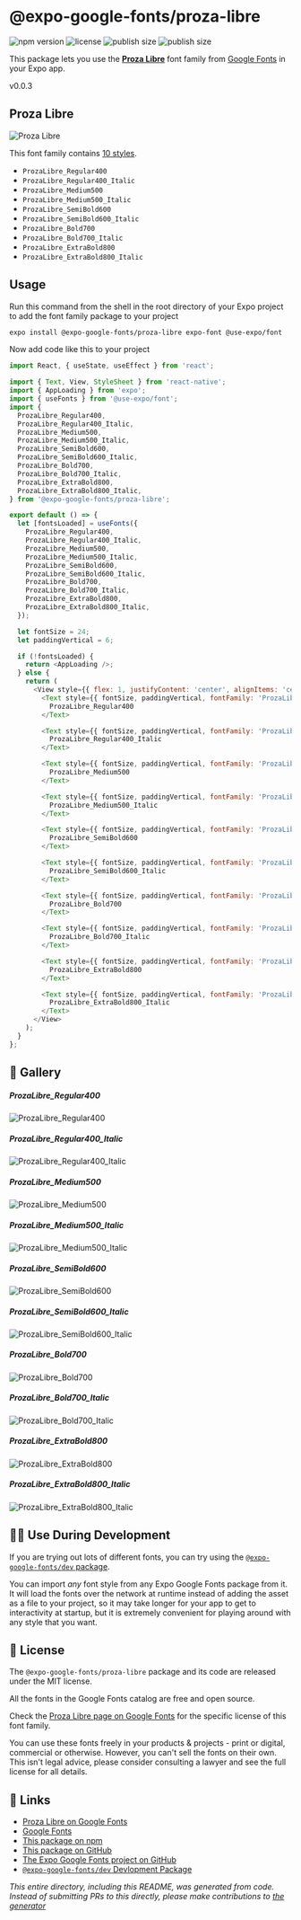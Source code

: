 # @expo-google-fonts/proza-libre

![npm version](https://flat.badgen.net/npm/v/@expo-google-fonts/proza-libre)
![license](https://flat.badgen.net/github/license/expo/google-fonts)
![publish size](https://flat.badgen.net/packagephobia/install/@expo-google-fonts/proza-libre)
![publish size](https://flat.badgen.net/packagephobia/publish/@expo-google-fonts/proza-libre)

This package lets you use the [**Proza Libre**](https://fonts.google.com/specimen/Proza+Libre) font family from [Google Fonts](https://fonts.google.com/) in your Expo app.

v0.0.3

## Proza Libre

![Proza Libre](./font-family.png)

This font family contains [10 styles](#-gallery).

- `ProzaLibre_Regular400`
- `ProzaLibre_Regular400_Italic`
- `ProzaLibre_Medium500`
- `ProzaLibre_Medium500_Italic`
- `ProzaLibre_SemiBold600`
- `ProzaLibre_SemiBold600_Italic`
- `ProzaLibre_Bold700`
- `ProzaLibre_Bold700_Italic`
- `ProzaLibre_ExtraBold800`
- `ProzaLibre_ExtraBold800_Italic`

## Usage

Run this command from the shell in the root directory of your Expo project to add the font family package to your project
```sh
expo install @expo-google-fonts/proza-libre expo-font @use-expo/font
```

Now add code like this to your project
```js
import React, { useState, useEffect } from 'react';

import { Text, View, StyleSheet } from 'react-native';
import { AppLoading } from 'expo';
import { useFonts } from '@use-expo/font';
import {
  ProzaLibre_Regular400,
  ProzaLibre_Regular400_Italic,
  ProzaLibre_Medium500,
  ProzaLibre_Medium500_Italic,
  ProzaLibre_SemiBold600,
  ProzaLibre_SemiBold600_Italic,
  ProzaLibre_Bold700,
  ProzaLibre_Bold700_Italic,
  ProzaLibre_ExtraBold800,
  ProzaLibre_ExtraBold800_Italic,
} from '@expo-google-fonts/proza-libre';

export default () => {
  let [fontsLoaded] = useFonts({
    ProzaLibre_Regular400,
    ProzaLibre_Regular400_Italic,
    ProzaLibre_Medium500,
    ProzaLibre_Medium500_Italic,
    ProzaLibre_SemiBold600,
    ProzaLibre_SemiBold600_Italic,
    ProzaLibre_Bold700,
    ProzaLibre_Bold700_Italic,
    ProzaLibre_ExtraBold800,
    ProzaLibre_ExtraBold800_Italic,
  });

  let fontSize = 24;
  let paddingVertical = 6;

  if (!fontsLoaded) {
    return <AppLoading />;
  } else {
    return (
      <View style={{ flex: 1, justifyContent: 'center', alignItems: 'center' }}>
        <Text style={{ fontSize, paddingVertical, fontFamily: 'ProzaLibre_Regular400' }}>
          ProzaLibre_Regular400
        </Text>

        <Text style={{ fontSize, paddingVertical, fontFamily: 'ProzaLibre_Regular400_Italic' }}>
          ProzaLibre_Regular400_Italic
        </Text>

        <Text style={{ fontSize, paddingVertical, fontFamily: 'ProzaLibre_Medium500' }}>
          ProzaLibre_Medium500
        </Text>

        <Text style={{ fontSize, paddingVertical, fontFamily: 'ProzaLibre_Medium500_Italic' }}>
          ProzaLibre_Medium500_Italic
        </Text>

        <Text style={{ fontSize, paddingVertical, fontFamily: 'ProzaLibre_SemiBold600' }}>
          ProzaLibre_SemiBold600
        </Text>

        <Text style={{ fontSize, paddingVertical, fontFamily: 'ProzaLibre_SemiBold600_Italic' }}>
          ProzaLibre_SemiBold600_Italic
        </Text>

        <Text style={{ fontSize, paddingVertical, fontFamily: 'ProzaLibre_Bold700' }}>
          ProzaLibre_Bold700
        </Text>

        <Text style={{ fontSize, paddingVertical, fontFamily: 'ProzaLibre_Bold700_Italic' }}>
          ProzaLibre_Bold700_Italic
        </Text>

        <Text style={{ fontSize, paddingVertical, fontFamily: 'ProzaLibre_ExtraBold800' }}>
          ProzaLibre_ExtraBold800
        </Text>

        <Text style={{ fontSize, paddingVertical, fontFamily: 'ProzaLibre_ExtraBold800_Italic' }}>
          ProzaLibre_ExtraBold800_Italic
        </Text>
      </View>
    );
  }
};

```

## 🔡 Gallery

##### ProzaLibre_Regular400
![ProzaLibre_Regular400](./9b6195e0fb14a5155dc5f1e836d174961876e69e0c471b7ab8357696acb1d404.ttf.png)

##### ProzaLibre_Regular400_Italic
![ProzaLibre_Regular400_Italic](./79a33a14fa8f5bd86b8bd985de9a92647b0d6b62085299ae05b0c4f2cbf98bc8.ttf.png)

##### ProzaLibre_Medium500
![ProzaLibre_Medium500](./ac113922a0dc8f8533dcac9f1f9ec44f777502e94608291bd50da0fa981083d6.ttf.png)

##### ProzaLibre_Medium500_Italic
![ProzaLibre_Medium500_Italic](./a6506ab9342408e2f16f5991f7f13117f9c080dfb34c268e4378f507d01fe3b8.ttf.png)

##### ProzaLibre_SemiBold600
![ProzaLibre_SemiBold600](./1e1b5cd4d00344b8bbbb015679e9bd7cc5e99a2fa3d6eb18b4f1303c90c3e68e.ttf.png)

##### ProzaLibre_SemiBold600_Italic
![ProzaLibre_SemiBold600_Italic](./522e6755ed4fd909ed6968fa89460d7eb69e6b90fb0124f5fec6dfadb7dd5dac.ttf.png)

##### ProzaLibre_Bold700
![ProzaLibre_Bold700](./14701643695bd3fb18b0e9f16049cd1caa35acee12446ecf10b0a179697f7748.ttf.png)

##### ProzaLibre_Bold700_Italic
![ProzaLibre_Bold700_Italic](./176582be0d8f918514d1f30bb1cfea4729cbd968974eced79e977378653c62c9.ttf.png)

##### ProzaLibre_ExtraBold800
![ProzaLibre_ExtraBold800](./6d37a997a436ffd489943e8d33d8917c4eac47e1c20959ae0cd68f6470e932bb.ttf.png)

##### ProzaLibre_ExtraBold800_Italic
![ProzaLibre_ExtraBold800_Italic](./e5a8cfe2f4e6f80f7a40d647e5ca78ffe1df63c22c413d962ce2f937a8ce34e2.ttf.png)


## 👩‍💻 Use During Development

If you are trying out lots of different fonts, you can try using the [`@expo-google-fonts/dev` package](https://github.com/expo/google-fonts/tree/master/font-packages/dev#readme).

You can import *any* font style from any Expo Google Fonts package from it. It will load the fonts
over the network at runtime instead of adding the asset as a file to your project, so it may take longer
for your app to get to interactivity at startup, but it is extremely convenient
for playing around with any style that you want.

## 📖 License

The `@expo-google-fonts/proza-libre` package and its code are released under the MIT license.

All the fonts in the Google Fonts catalog are free and open source.

Check the [Proza Libre page on Google Fonts](https://fonts.google.com/specimen/Proza+Libre) for the specific license of this font family.

You can use these fonts freely in your products & projects - print or digital, commercial or otherwise. However, you can't sell the fonts on their own. This isn't legal advice, please consider consulting a lawyer and see the full license for all details.

## 🔗 Links

- [Proza Libre on Google Fonts](https://fonts.google.com/specimen/Proza+Libre)
- [Google Fonts](https://fonts.google.com/)
- [This package on npm](https://www.npmjs.com/package/@expo-google-fonts/proza-libre)
- [This package on GitHub](https://github.com/expo/google-fonts/tree/master/font-packages/proza-libre)
- [The Expo Google Fonts project on GitHub](https://github.com/expo/google-fonts)
- [`@expo-google-fonts/dev` Devlopment Package](https://github.com/expo/google-fonts/tree/master/font-packages/dev)


*This entire directory, including this README, was generated from code. Instead of submitting PRs to this directly, please make contributions to [the generator](https://github.com/expo/google-fonts/tree/master/packages/generator)*
